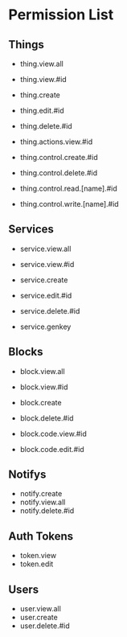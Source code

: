 Permission List
===

Things
---
- thing.view.all
- thing.view.#id

- thing.create
- thing.edit.#id
- thing.delete.#id

- thing.actions.view.#id

- thing.control.create.#id
- thing.control.delete.#id
- thing.control.read.[name].#id
- thing.control.write.[name].#id

Services
---
- service.view.all
- service.view.#id

- service.create
- service.edit.#id
- service.delete.#id

- service.genkey

Blocks
---
- block.view.all
- block.view.#id

- block.create
- block.delete.#id

- block.code.view.#id
- block.code.edit.#id

Notifys
---
- notify.create
- notify.view.all
- notify.delete.#id

Auth Tokens
---
- token.view
- token.edit

Users
---
- user.view.all
- user.create
- user.delete.#id
